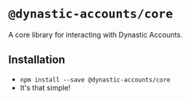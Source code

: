 # `@dynastic-accounts/core`

A core library for interacting with Dynastic Accounts.

## Installation

* `npm install --save @dynastic-accounts/core`
* It's that simple!